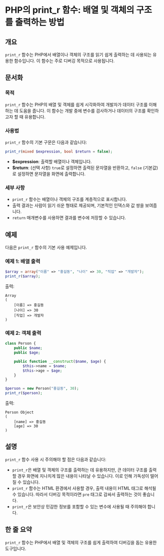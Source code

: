 <!--
Meta Description: # PHP의 print_r 함수: 배열 및 객체의 구조를 출력하는 방법 ## 개요 `print_r` 함수는 PHP에서 배열이나 객체의 구조를 읽기 쉽게 출력하는 데 사용되는 유용한 함수입니다. 이 함수는 주로 디버깅 목적으로 사용됩니다. ## 문서화 ### 목적 `pr...
Meta Keywords: print_r, 구조를, 함수는, 객체의, person
-->

# PHP의 print_r 함수: 배열 및 객체의 구조를 출력하는 방법

## 개요
`print_r` 함수는 PHP에서 배열이나 객체의 구조를 읽기 쉽게 출력하는 데 사용되는 유용한 함수입니다. 이 함수는 주로 디버깅 목적으로 사용됩니다.

## 문서화
### 목적
`print_r` 함수는 PHP의 배열 및 객체를 쉽게 시각화하여 개발자가 데이터 구조를 이해하는 데 도움을 줍니다. 이 함수는 개발 중에 변수를 검사하거나 데이터의 구조를 확인하고자 할 때 유용합니다.

### 사용법
`print_r` 함수의 기본 구문은 다음과 같습니다:

```php
print_r(mixed $expression, bool $return = false);
```

- **$expression**: 출력할 배열이나 객체입니다.
- **$return**: (선택 사항) `true`로 설정하면 출력된 문자열을 반환하고, `false` (기본값)로 설정하면 문자열을 화면에 출력합니다.

### 세부 사항
- `print_r` 함수는 배열이나 객체의 구조를 계층적으로 표시합니다.
- 출력 결과는 사람이 읽기 쉬운 형태로 제공되며, 기본적인 인덱스와 값 쌍을 보여줍니다.
- `return` 매개변수를 사용하면 결과를 변수에 저장할 수 있습니다.

## 예제
다음은 `print_r` 함수의 기본 사용 예제입니다.

### 예제 1: 배열 출력
```php
$array = array("이름" => "홍길동", "나이" => 30, "직업" => "개발자");
print_r($array);
```
출력:
```
Array
(
    [이름] => 홍길동
    [나이] => 30
    [직업] => 개발자
)
```

### 예제 2: 객체 출력
```php
class Person {
    public $name;
    public $age;

    public function __construct($name, $age) {
        $this->name = $name;
        $this->age = $age;
    }
}

$person = new Person("홍길동", 30);
print_r($person);
```
출력:
```
Person Object
(
    [name] => 홍길동
    [age] => 30
)
```

## 설명
`print_r` 함수 사용 시 주의해야 할 점은 다음과 같습니다:
- `print_r`은 배열 및 객체의 구조를 출력하는 데 유용하지만, 큰 데이터 구조를 출력할 경우 화면에 지나치게 많은 내용이 나타날 수 있습니다. 이로 인해 가독성이 떨어질 수 있습니다.
- `print_r` 함수는 HTML 환경에서 사용할 경우, 출력 내용이 HTML 태그로 해석될 수 있습니다. 따라서 디버깅 목적이라면 `pre` 태그로 감싸서 출력하는 것이 좋습니다.
- `print_r`은 보안상 민감한 정보를 포함할 수 있는 변수에 사용될 때 주의해야 합니다. 

## 한 줄 요약
`print_r` 함수는 PHP에서 배열 및 객체의 구조를 쉽게 출력하여 디버깅을 돕는 유용한 도구입니다.